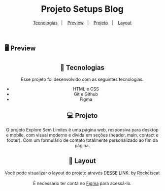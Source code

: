 <h1 align="center">Projeto Setups Blog</h1>

<p align="center">
  <a href="#-tecnologias">Tecnologias</a>&nbsp;&nbsp;&nbsp;|&nbsp;&nbsp;&nbsp;
  <a href="#-preview">Preview</a>&nbsp;&nbsp;&nbsp;|&nbsp;&nbsp;&nbsp;
  <a href="#-projeto">Projeto</a>&nbsp;&nbsp;&nbsp;|&nbsp;&nbsp;&nbsp;
  <a href="#-layout">Layout</a>
</p>

<br>

## 🖥 Preview

<im align="center" src="./assets/project-explore-sem-limites.jpg">


## 🚀 Tecnologias

Esse projeto foi desenvolvido com as seguintes tecnologias:

- HTML e CSS
- Git e Github
- Figma

## 💻 Projeto

O projeto Explore Sem Limites é uma página web, responsiva para desktop e mobile, com visual moderno e divida em seções (header, main, contact e footer).
Com um formulário de contato totalmente personalizado ao fim da página.


## 🔖 Layout

Você pode visualizar o layout do projeto através [DESSE LINK](https://www.figma.com/design/wQ5Oh8KwcyOe9vtLmB2xHc/Fotoblog-%E2%80%A2-Projeto-Explorer-(Community)?m=auto&t=BtSbAGVEnipC9BXt-6). by Rocketseat <br><br>É necessário ter conta no [Figma](https://figma.com) para acessá-lo.
